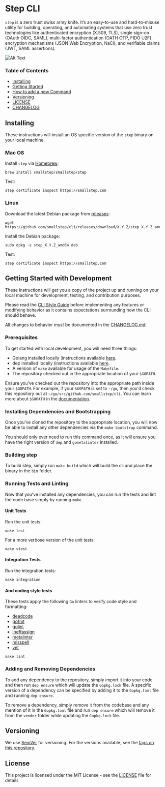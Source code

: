 # Step CLI

`step` is a zero trust swiss army knife. It’s an easy-to-use and hard-to-misuse
utility for building, operating, and automating systems that use zero trust
technologies like authenticated encryption (X.509, TLS), single sign-on (OAuth
OIDC, SAML), multi-factor authentication (OATH OTP, FIDO U2F), encryption
mechanisms (JSON Web Encryption, NaCl), and verifiable claims (JWT, SAML
assertions).

![Alt Text](https://smallstep.com/images/blog/2018-08-07-unfurl.gif)

### Table of Contents

- [Installing](#installing)
- [Getting Started](#getting-started-with-development)
- [How to add a new Command](./command/README.md)
- [Versioning](#versioning)
- [LICENSE](./LICENSE)
- [CHANGELOG](./CHANGELOG.md)

## Installing

These instructions will install an OS specific version of the `step` binary on
your local machine.

### Mac OS

Install `step` via [Homebrew](https://brew.sh/):

```
brew install smallstep/smallstep/step
```

Test:

```
step certificate inspect https://smallstep.com
```

### Linux

Download the latest Debian package from [releases](https://github.com/smallstep/cli/releases):

```
wget https://github.com/smallstep/cli/releases/download/X.Y.Z/step_X.Y.Z_amd64.deb
```

Install the Debian package:

```
sudo dpkg -s step_X.Y.Z_amd64.deb
```

Test:

```
step certificate inspect https://smallstep.com
```

## Getting Started with Development

These instructions will get you a copy of the project up and running on your
local machine for development, testing, and contribution purposes.

Please read the [CLI Style Guide](https://github.com/urfave/cli) before
implementing any features or modifying behavior as it contains expectations
surrounding how the CLI should behave.

All changes to behavior *must* be documented in the [CHANGELOG.md](./CHANGELOG.md).

### Prerequisites

To get started with local development, you will need three things:

- Golang installed locally (instructions available
[here](https://golang.org/doc/install).
- dep installed locally (instructions available
[here](https://golang.github.io/dep/docs/installation.html).
- A version of `make` available for usage of the `Makefile`.
- The repository checked out in the appropriate location of your `$GOPATH`.

Ensure you've checked out the repository into the appropriate path inside your
`$GOPATH`. For example, if your `$GOPATH` is set to `~/go`, then you'd check
this repository out at `~/go/src/github.com/smallstep/cli`. You can
learn more about `$GOPATH` in the
[documentation](https://golang.org/doc/code.html#GOPATH).

### Installing Dependencies and Bootstrapping

Once you've cloned the repository to the appropriate location, you will now be
able to install any other dependencies via the `make bootstrap` command.

You should only ever need to run this command once, as it will ensure you have
the right version of `dep` and `gometalinter` installed.

### Building step

To build step, simply run `make build` which will build the cli and place the
binary in the `bin` folder.

### Running Tests and Linting

Now that you've installed any dependencies, you can run the tests and lint the
code base simply by running `make`.

#### Unit Tests

Run the unit tests:

```
make test
```

For a more verbose version of the unit tests:

```
make vtest
```

#### Integration Tests

Run the integration tests:

```
make integration
```

#### And coding style tests

These tests apply the following `Go` linters to verify code style and formatting:

* [deadcode](https://github.com/tsenart/deadcode)
* [gofmt](https://golang.org/cmd/gofmt/)
* [golint](https://github.com/golang/lint/golint)
* [ineffassign](https://github.com/gordonklaus/ineffassign)
* [metalinter](https://github.com/alecthomas/gometalinter)
* [misspell](https://github.com/client9/misspell/cmd/misspell)
* [vet](https://golang.org/cmd/vet/)

```
make lint
```

### Adding and Removing Dependencies

To add any dependency to the repository, simply import it into your code and
then run `dep ensure` which will update the `Gopkg.lock` file. A specific
version of a dependency can be specified by adding it to the `Gopkg.toml` file
and running `dep ensure`.

To remove a dependency, simply remove it from the codebase and any mention of
it in the `Gopkg.toml` file and run `dep ensure` which will remove it from the
`vendor` folder while updating the `Gopkg.lock` file.


## Versioning

We use [SemVer](http://semver.org/) for versioning. For the versions available,
see the [tags on this repository](https://github.com/smallstep/cli).

## License

This project is licensed under the MIT License - see the
[LICENSE](./LICENSE) file for details
